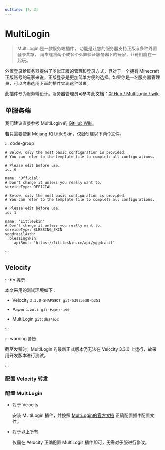 ```yaml
---
outline: [2, 3]
---
```


# MultiLogin

> MultiLogin 是一款服务端插件， 功能是让您的服务器支持正版与多种外置登录共存， 用来连接两个或多个外置验证服务器下的玩家，让他们能在一起玩。

外置登录给服务器提供了类似正版的管理和登录方式，但对于一个拥有 Minecraft 正版账号的玩家来说，正版登录是更加简单方便的选择。如果你是一名服务器管理员，可以考虑选用下面的插件实现这种效果。

此插件专为服务端设计。服务器管理员可参考此文档：[GitHub / MultiLogin / wiki](https://github.com/CaaMoe/MultiLogin/wiki)

## 单服务端

我们建议直接参考 MultiLogin 的 [GitHub Wiki](https://github.com/CaaMoe/MultiLogin/wiki#%E7%AE%80%E5%8D%95%E9%85%8D%E7%BD%AE)。

若只需要使用 Mojang 和 LittleSkin，仅限创建以下两个文件。

::: code-group

``` yaml:line-numbers [multilogin/services/offical.yml]
# Below, only the most basic configuration is provided.
# You can refer to the template file to complete all configurations.

# Please edit before use.
id: 0

name: 'Official'
# Don't change it unless you really want to.
serviceType: OFFICIAL
```

``` yaml:line-numbers [multilogin/services/littleskin.yml]
# Below, only the most basic configuration is provided.
# You can refer to the template file to complete all configurations.

# Please edit before use.
id: 1

name: 'LittleSkin'
# Don't change it unless you really want to.
serviceType: BLESSING_SKIN
yggdrasilAuth:
  blessingSkin:
    apiRoot: 'https://littleskin.cn/api/yggdrasil'
```

:::

## Velocity <Badge type="tip" text="Minecraft 1.13 +" />

::: tip 提示

本文采用的测试环境如下：

- Velocity `3.3.0-SNAPSHOT git-53923ed8-b351`

- Paper `1.20.1 git-Paper-196`

- MultiLogin `git:dba4e6c`

:::

::: warning 警告

截至发稿时，MultiLogin 的最新正式版本仍无法在 Velocity 3.3.0 上运行，故采用开发版本进行测试。

:::

### 配置 Velocity 转发

<!--@include: ./authlib-injector.md{57,93}-->

### 配置 MultiLogin

- 对于 Velocity
  
  安装 MultiLogin 插件，并按照 [MultiLogin的官方文档](https://github.com/CaaMoe/MultiLogin/wiki) 正确配置插件配置文件。

- 对于以上所有

  仅需在 Velocity 正确配置 MultiLogin 插件即可，无需对子服进行修改。
